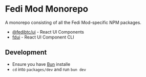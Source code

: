 # Fedi Mod Monorepo

A monorepo consisting of all the Fedi Mod-specific NPM packages.

- [@fedibtc/ui](/packages/ui) - React UI Components
- [fdui](/packages/fdui) - React UI Component CLI

## Development

- Ensure you have [Bun](https://bun.sh) installe
- `cd` into `packages/dev` and run `bun dev`
